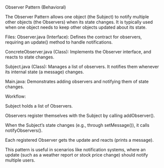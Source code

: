 Observer Pattern (Behavioral)

The Observer Pattern allows one object (the Subject) to notify multiple other objects (the Observers) when its state changes. It is typically used when one object
needs to keep other objects updated about its state.

Files:
Observer.java (Interface): Defines the contract for observers, requiring an update() method to handle notifications.

ConcreteObserver.java (Class): Implements the Observer interface, and reacts to state changes.

Subject.java (Class): Manages a list of observers. It notifies them whenever its internal state (a message) changes.

Main.java: Demonstrates adding observers and notifying them of state changes.

Workflow:

Subject holds a list of Observers.

Observers register themselves with the Subject by calling addObserver().

When the Subject’s state changes (e.g., through setMessage()), it calls notifyObservers().

Each registered Observer gets the update and reacts (prints a message).

This pattern is useful in scenarios like notification systems, where an update (such as a weather report or stock price change) should notify multiple users.
